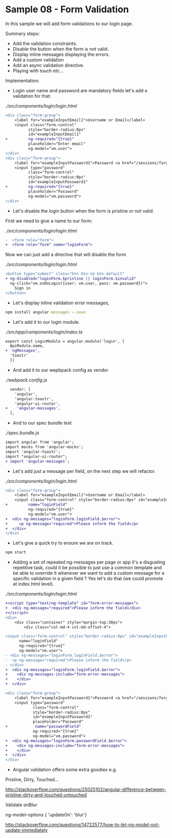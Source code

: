 # Sample 08 - Form Validation

In this sample we will add form validations to our login page.

Summary steps:

- Add the validation constraints.
- Disable the button when the form is not valid.
- Display inline messages displaying the errors.
- Add a custom validation
- Add an async validation directive.
- Playing with touch etc...

Implementation:

- Login user name and password are mandatory fields let's add a validation for that:

_./src/components/login/login.html_

```diff
<div class="form-group">
    <label for="exampleInputEmail1">Username or Email</label>
    <input class="form-control" 
          style="border-radius:0px" 
          id="exampleInputEmail1" 
+         ng-required="{true}"          
          placeholder="Enter email"
          ng-model="vm.user">
</div>
<div class="form-group">
    <label for="exampleInputPassword1">Password <a href="/sessions/forgot_password">(forgot password)</a></label>
    <input type="password" 
          class="form-control" 
          style="border-radius:0px" 
          id="exampleInputPassword1" 
+         ng-required="{true}"                    
          placeholder="Password"
          ng-model="vm.password">
</div>
```

- Let's disable the login button when the form is pristine or not valid.

First we need to give a name to our form:

_./src/components/login/login.html_

```diff
-  <form role="form">
+  <form role="form" name="loginForm">
```

Now we can just add a directive that will disable the form

_./src/components/login/login.html_

```diff
<button type="submit" class="btn btn-sm btn-default"
+ ng-disabled="loginForm.$pristine || loginForm.$invalid"
  ng-click="vm.onDoLogin({user: vm.user, pass: vm.password})">
    Sign in
</button>
```

- Let's display inline validation error messages, 

```cmd
npm install angular-messages --save
```

- Let's add it to our login module.

_./src/app/components/login/index.ts_

```diff
export const LoginModule = angular.module('login', [
  ApiModule.name,
+ 'ngMessages',
  'toastr'
  ])
```
- And add it to our wepbpack config as vendor

_./webpack.config.js_

```diff
  vendor: [
    'angular',
    'angular-toastr', 
    'angular-ui-router',
+    'angular-messages', 
  ],    
```

- And to our spec bundle test

_./spec.bundle.js_

```diff
import angular from 'angular';
import mocks from 'angular-mocks';
import 'angular-toastr';
import "angular-ui-router";
+ import 'angular-messages';
```

- Let's add just a message per field, on the next step we will refactor.

_./src/components/login/login.html_

```diff
<div class="form-group">
    <label for="exampleInputEmail1">Username or Email</label>
    <input class="form-control" style="border-radius:0px" id="exampleInputEmail1" placeholder="Enter email"
+         name="loginField"    
          ng-required="{true}" 
          ng-model="vm.user">
+  <div ng-messages="loginForm.loginField.$error">
+     <p ng-message="required">Please inform the field</p>
+  </div>
</div>
```

- Let's give a quick try to ensure we are on track.

```bash
npm start
```

- Adding a set of repeated ng-messages per page or app it's a disgusting repetitive task, could it be possible to just use a common template and be able to override it whenever we want to add a custom message for a specific validation in a given field ? Yes let's do that (we could promote at index.html level).

_./src/components/login/login.html_

```diff
+<script type="text/ng-template" id="form-error-messages">
+  <div ng-message="required">Please inform the field</div>
+</script>
<div>
    <div class="container" style="margin-top:30px">
        <div class="col-md-4 col-md-offset-4">
```

```diff
<input class="form-control" style="border-radius:0px" id="exampleInputEmail1" placeholder="Enter email"
      name="loginField"    
      ng-required="{true}" 
      ng-model="vm.user">
- <div ng-messages="loginForm.loginField.$error">
-  <p ng-message="required">Please inform the field</p>
- </div> 
+  <div ng-messages="loginForm.loginField.$error">   
+    <div ng-messages-include="form-error-messages">
+    </div>
+  </div>                                     
```

```diff
<div class="form-group">
    <label for="exampleInputPassword1">Password <a href="/sessions/forgot_password">(forgot password)</a></label>
    <input type="password" 
            class="form-control" 
            style="border-radius:0px" 
            id="exampleInputPassword1" 
            placeholder="Password"
+            name="passwordField"
            ng-required="{true}" 
            ng-model="vm.password">
+  <div ng-messages="loginForm.passwordField.$error">   
+    <div ng-messages-include="form-error-messages">
+    </div>
+  </div>                                     
</div>
```

- Angular validation offers some extra goodies e.g. 

Pristine, Dirty, Touched...

http://stackoverflow.com/questions/25025102/angular-difference-between-pristine-dirty-and-touched-untouched

Validate onBlur

ng-model-options 
{ 'updateOn': 'blur'}

http://stackoverflow.com/questions/14722577/how-to-let-ng-model-not-update-immediately


